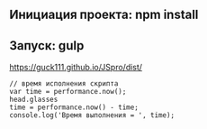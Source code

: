 ## Инициация проекта: npm install
## Запуск: gulp
https://guck111.github.io/JSpro/dist/


```JS
// время исполнения скрипта
var time = performance.now();
head.glasses
time = performance.now() - time;
console.log('Время выполнения = ', time);
```
